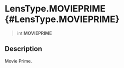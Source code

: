 LensType.MOVIEPRIME {#LensType.MOVIEPRIME}
===================

> int **MOVIEPRIME**

Description
-----------

Movie Prime.
